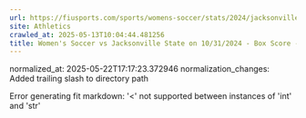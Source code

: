 ```yaml
---
url: https://fiusports.com/sports/womens-soccer/stats/2024/jacksonville-state/boxscore/12513/
site: Athletics
crawled_at: 2025-05-13T10:04:44.481256
title: Women's Soccer vs Jacksonville State on 10/31/2024 - Box Score - FIU Athletics
---
```

normalized_at: 2025-05-22T17:17:23.372946
normalization_changes: Added trailing slash to directory path

Error generating fit markdown: '<' not supported between instances of 'int' and 'str'